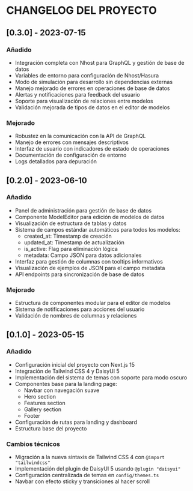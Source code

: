 # CHANGELOG DEL PROYECTO


## [0.3.0] - 2023-07-15

### Añadido
- Integración completa con Nhost para GraphQL y gestión de base de datos
- Variables de entorno para configuración de Nhost/Hasura
- Modo de simulación para desarrollo sin dependencias externas
- Manejo mejorado de errores en operaciones de base de datos
- Alertas y notificaciones para feedback del usuario
- Soporte para visualización de relaciones entre modelos
- Validación mejorada de tipos de datos en el editor de modelos

### Mejorado
- Robustez en la comunicación con la API de GraphQL
- Manejo de errores con mensajes descriptivos
- Interfaz de usuario con indicadores de estado de operaciones
- Documentación de configuración de entorno
- Logs detallados para depuración

## [0.2.0] - 2023-06-10

### Añadido
- Panel de administración para gestión de base de datos
- Componente ModelEditor para edición de modelos de datos
- Visualización de estructura de tablas y datos
- Sistema de campos estándar automáticos para todos los modelos:
  - created_at: Timestamp de creación
  - updated_at: Timestamp de actualización
  - is_active: Flag para eliminación lógica
  - metadata: Campo JSON para datos adicionales
- Interfaz para gestión de columnas con tooltips informativos
- Visualización de ejemplos de JSON para el campo metadata
- API endpoints para sincronización de base de datos

### Mejorado
- Estructura de componentes modular para el editor de modelos
- Sistema de notificaciones para acciones del usuario
- Validación de nombres de columnas y relaciones

## [0.1.0] - 2023-05-15

### Añadido
- Configuración inicial del proyecto con Next.js 15
- Integración de Tailwind CSS 4 y DaisyUI 5
- Implementación del sistema de temas con soporte para modo oscuro
- Componentes base para la landing page:
  - Navbar con navegación suave
  - Hero section
  - Features section
  - Gallery section
  - Footer
- Configuración de rutas para landing y dashboard
- Estructura base del proyecto

### Cambios técnicos
- Migración a la nueva sintaxis de Tailwind CSS 4 con `@import "tailwindcss"`
- Implementación del plugin de DaisyUI 5 usando `@plugin "daisyui"`
- Configuración centralizada de temas en `config/themes.ts`
- Navbar con efecto sticky y transiciones al hacer scroll